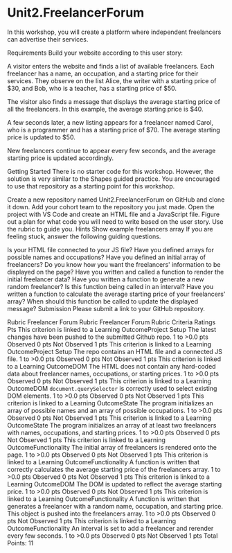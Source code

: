 # Unit2.FreelancerForum

In this workshop, you will create a platform where independent freelancers can advertise their services. 

Requirements
Build your website according to this user story:

A visitor enters the website and finds a list of available freelancers. Each freelancer has a name, an occupation, and a starting price for their services. They observe on the list Alice, the writer with a starting price of $30, and Bob, who is a teacher, has a starting price of $50.

The visitor also finds a message that displays the average starting price of all the freelancers. In this example, the average starting price is $40.

A few seconds later, a new listing appears for a freelancer named Carol, who is a programmer and has a starting price of $70. The average starting price is updated to $50.

New freelancers continue to appear every few seconds, and the average starting price is updated accordingly.

Getting Started
There is no starter code for this workshop. However, the solution is very similar to the Shapes guided practice. You are encouraged to use that repository as a starting point for this workshop.

Create a new repository named Unit2.FreelancerForum on GitHub and clone it down.
Add your cohort team to the repository you just made.
Open the project with VS Code and create an HTML file and a JavaScript file.
Figure out a plan for what code you will need to write based on the user story. Use the rubric to guide you.
Hints
Show example freelancers array
If you are feeling stuck, answer the following guiding questions.

Is your HTML file connected to your JS file?
Have you defined arrays for possible names and occupations?
Have you defined an initial array of freelancers?
Do you know how you want the freelancers' information to be displayed on the page?
Have you written and called a function to render the initial freelancer data?
Have you written a function to generate a new random freelancer?
Is this function being called in an interval?
Have you written a function to calculate the average starting price of your freelancers' array?
When should this function be called to update the displayed message?
Submission
Please submit a link to your GitHub repository. 

Rubric
Freelancer Forum Rubric
Freelancer Forum Rubric
Criteria	Ratings	Pts
This criterion is linked to a Learning OutcomeProject Setup
The latest changes have been pushed to the submitted Github repo.
1 to >0.0 pts
Observed
0 pts
Not Observed
1 pts
This criterion is linked to a Learning OutcomeProject Setup
The repo contains an HTML file and a connected JS file.
1 to >0.0 pts
Observed
0 pts
Not Observed
1 pts
This criterion is linked to a Learning OutcomeDOM
The HTML does not contain any hard-coded data about freelancer names, occupations, or starting prices.
1 to >0.0 pts
Observed
0 pts
Not Observed
1 pts
This criterion is linked to a Learning OutcomeDOM
`document.querySelector` is correctly used to select existing DOM elements.
1 to >0.0 pts
Observed
0 pts
Not Observed
1 pts
This criterion is linked to a Learning OutcomeState
The program initializes an array of possible names and an array of possible occupations.
1 to >0.0 pts
Observed
0 pts
Not Observed
1 pts
This criterion is linked to a Learning OutcomeState
The program initializes an array of at least two freelancers with names, occupations, and starting prices.
1 to >0.0 pts
Observed
0 pts
Not Observed
1 pts
This criterion is linked to a Learning OutcomeFunctionality
The initial array of freelancers is rendered onto the page.
1 to >0.0 pts
Observed
0 pts
Not Observed
1 pts
This criterion is linked to a Learning OutcomeFunctionality
A function is written that correctly calculates the average starting price of the freelancers array.
1 to >0.0 pts
Observed
0 pts
Not Observed
1 pts
This criterion is linked to a Learning OutcomeDOM
The DOM is updated to reflect the average starting price.
1 to >0.0 pts
Observed
0 pts
Not Observed
1 pts
This criterion is linked to a Learning OutcomeFunctionality
A function is written that generates a freelancer with a random name, occupation, and starting price. This object is pushed into the freelancers array.
1 to >0.0 pts
Observed
0 pts
Not Observed
1 pts
This criterion is linked to a Learning OutcomeFunctionality
An interval is set to add a freelancer and rerender every few seconds.
1 to >0.0 pts
Observed
0 pts
Not Observed
1 pts
Total Points: 11
